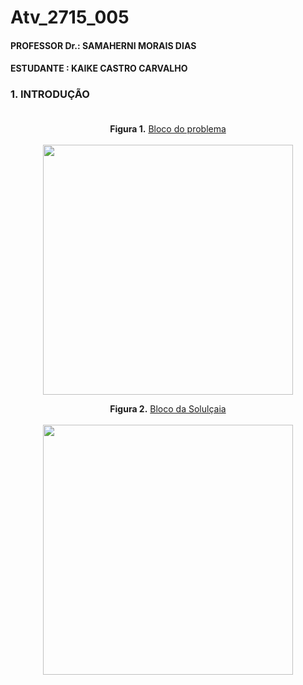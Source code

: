 # Atv_2715_005
#### PROFESSOR Dr.: SAMAHERNI MORAIS DIAS 
#### ESTUDANTE    : KAIKE CASTRO CARVALHO


### 1. INTRODUÇÃO <br/> <br/>

<p align="center">
  <b>Figura 1.</b>
 <a href="#">Bloco do problema</a> 
 <br><br>
<img src="https://user-images.githubusercontent.com/42541528/63904305-e1d4ee00-c9e6-11e9-8201-87064fc3df44.png" width="400" heigth="400"> 
 </p>
 
<p align="center">
  <b>Figura 2.</b>
 <a href="#">Bloco da Solulçaia</a> 
 <br><br>
<img src="https://user-images.githubusercontent.com/42541528/63968333-d67cd380-ca75-11e9-9ed6-36cc2c1ca919.png" width="400" heigth="200"> 
 </p>

